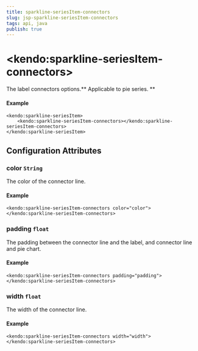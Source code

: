 ```yaml
---
title: sparkline-seriesItem-connectors
slug: jsp-sparkline-seriesItem-connectors
tags: api, java
publish: true
---
```


# \<kendo:sparkline-seriesItem-connectors\>

The label connectors options.** Applicable to pie series. **

#### Example
    <kendo:sparkline-seriesItem>
        <kendo:sparkline-seriesItem-connectors></kendo:sparkline-seriesItem-connectors>
    </kendo:sparkline-seriesItem>

## Configuration Attributes

### color `String`

The color of the connector line.

#### Example
    <kendo:sparkline-seriesItem-connectors color="color">
    </kendo:sparkline-seriesItem-connectors>

### padding `float`

The padding between the connector line and the label, and connector line and pie chart.

#### Example
    <kendo:sparkline-seriesItem-connectors padding="padding">
    </kendo:sparkline-seriesItem-connectors>

### width `float`

The width of the connector line.

#### Example
    <kendo:sparkline-seriesItem-connectors width="width">
    </kendo:sparkline-seriesItem-connectors>

